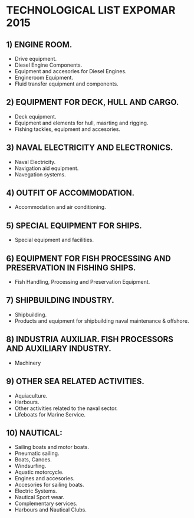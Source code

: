 # TECHNOLOGICAL LIST EXPOMAR 2015

## 1) ENGINE ROOM.

- Drive equipment.
- Diesel Engine Components.
- Equipment and accesories for Diesel Engines.
- Engineroom Equipment.
- Fluid transfer equipment and components.

## 2) EQUIPMENT FOR DECK, HULL AND CARGO.

- Deck equipment.
- Equipment and elements for hull, masrting and rigging.
- Fishing tackles, equipment and accesories.

## 3) NAVAL ELECTRICITY AND ELECTRONICS.

- Naval Electricity.
- Navigation aid equipment.
- Navegation systems.

## 4) OUTFIT OF ACCOMMODATION.

- Accommodation and air conditioning.

## 5) SPECIAL EQUIPMENT FOR SHIPS.

- Special equipment and facilities.

## 6) EQUIPMENT FOR FISH PROCESSING AND PRESERVATION IN FISHING SHIPS.

- Fish Handling, Processing and Preservation Equipment.

## 7) SHIPBUILDING INDUSTRY.

- Shipbuilding.
- Products and equipment for shipbuilding naval maintenance & offshore.

## 8) INDUSTRIA AUXILIAR. FISH PROCESSORS AND AUXILIARY INDUSTRY.

- Machinery

## 9) OTHER SEA RELATED ACTIVITIES.

- Aquiaculture.
- Harbours.
- Other activities related to the naval sector.
- Lifeboats for Marine Service.

## 10) NAUTICAL:

- Sailing boats and motor boats.
- Pneumatic sailing.
- Boats, Canoes.
- Windsurfing.
- Aquatic motorcycle.
- Engines and accesories.
- Accesories for sailing boats.
- Electric Systems.
- Nautical Sport wear.
- Complementary services.
- Harbours and Nautical Clubs.
